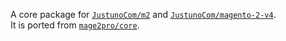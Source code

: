 A core package for [`JustunoCom/m2`](https://github.com/JustunoCom/m2) and [`JustunoCom/magento-2-v4`](https://github.com/JustunoCom/magento-2-v4).  
It is ported from [`mage2pro/core`](https://github.com/mage2pro/core).